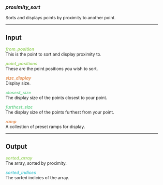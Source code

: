 ### ***proximity_sort***
Sorts and displays points by proximity to another point.<br />

***
## Input
<span style="color:#A8D977">***from_position***</span>
<br />This is the point to sort and display proximity to.

<span style="color:#A8D977">***point_positions***</span>
<br />These are the point positions you wish to sort.

<span style="color:#E69963">***size_display***</span>
<br />Display size.

<span style="color:#82D99F">***closest_size***</span>
<br />The display size of the points closest to your point.

<span style="color:#82D99F">***furthest_size***</span>
<br />The display size of the points furthest from your point.

<span style="color:#E69963">***ramp***</span>
<br />A collestion of preset ramps for display.

***
## Output
<span style="color:#A8D977">***sorted_array***</span>
<br />The array, sorted by proximity.

<span style="color:#62CFD9">***sorted_indices***</span>
<br />The sorted indicies of the array.

